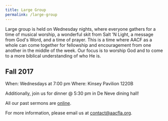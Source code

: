 ```yaml
---
title: Large Group
permalink: /large-group
---
```


Large group is held on Wednesday nights, where everyone gathers for a time of musical worship, a wonderful skit from Salt 'N Light, a message from God's Word, and a time of prayer. This is a time where AACF as a whole can come together for fellowship and encouragement from one another in the middle of the week. Our focus is to worship God and to come to a more biblical understanding of who He is.

## Fall 2017

When: Wednesdays at 7:00 pm
Where: Kinsey Pavilion 1220B

Additionally, join us for dinner @ 5:30 pm in De Neve dining hall!

All our past sermons are [online](/sermons).

For more information, please email us at <contact@aacfla.org>.
